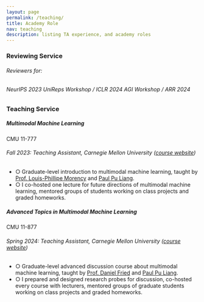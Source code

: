 ```yaml
---
layout: page
permalink: /teaching/
title: Academy Role
nav: teaching
description: listing TA experience, and academy roles
---
```


<h3 class="mt-4">Reviewing Service</h3>

<div class="card mt-3">
  <div class="p-3">
    <h6 class="font-italic mt-2 mt-sm-0">Reviewers for:</h6> 
    <h6 class="font-italic mt-2 mt-sm-0">NeurIPS 2023 UniReps Workshop / ICLR 2024 AGI Workshop / ARR 2024</h6>
  </div>
</div>

<h3 class="mt-4">Teaching Service</h3>

<div class="card mt-3">
  <div class="p-3">
    <div class="row">
      <div class="col-sm-10">
        <h5 class="font-weight-bold">Multimodal Machine Learning</h5>
      </div>
      <div class="col-sm-2 text-left text-sm-right">
        <span class="badge font-weight-bold danger-color-dark darken-1 text-uppercase align-middle"  href="https://www.cmu.edu/mits/curriculum/core/05-834.html" target="_blank">
            CMU 11-777
        </span>
      </div>
    </div>
    <h6 class="font-italic mt-2 mt-sm-0">Fall 2023: Teaching Assistant, Carnegie Mellon University (<a href="https://cmu-multicomp-lab.github.io/mmml-course/fall2023/" target="_blank">course website</a>)</h6>
    <ul class="card-text font-weight-light list-group list-group-flush">
      <li class="list-group-item">○ Graduate-level introduction to multimodal machine learning, taught by <a href="https://www.cs.cmu.edu/~morency/" target="_blank">Prof. Louis-Phillipe Morency</a> and <a href="https://www.cs.cmu.edu/~pliang/" target="_blank">Paul Pu Liang</a>.</li>
      <li class="list-group-item">○ I co-hosted one lecture for future directions of multimodal machine learning, mentored groups of students working on class projects and graded homeworks.</li>
    </ul>
  </div>
</div>

<div class="card mt-3">
  <div class="p-3">
    <div class="row">
      <div class="col-sm-10">
        <h5 class="font-weight-bold">Advanced Topics in Multimodal Machine Learning</h5>
      </div>
      <div class="col-sm-2 text-left text-sm-right">
        <span class="badge font-weight-bold danger-color-dark darken-1 text-uppercase align-middle"  href="https://www.cmu.edu/mits/curriculum/core/05-834.html" target="_blank">
            CMU 11-877
        </span>
      </div>
    </div>
    <h6 class="font-italic mt-2 mt-sm-0">Spring 2024: Teaching Assistant, Carnegie Mellon University (<a href="https://cmu-multicomp-lab.github.io/adv-mmml-course/spring2024/" target="_blank">course website</a>)</h6>
    <ul class="card-text font-weight-light list-group list-group-flush">
      <li class="list-group-item">○ Graduate-level advanced discussion course about multimodal machine learning, taught by <a href="https://dpfried.github.io/" target="_blank">Prof. Daniel Fried</a> and <a href="https://www.cs.cmu.edu/~pliang/" target="_blank">Paul Pu Liang</a>.</li>
      <li class="list-group-item">○ I prepared and designed research probes for discussion, co-hosted every course with lecturers, mentored groups of graduate students working on class projects and graded homeworks.</li>
    </ul>
  </div>
</div>

<!-- <div class="card mt-3"> -->
<!--   <div class="p-3"> -->
<!--     <div class="row"> -->
<!--       <div class="col-sm-10"> -->
<!--         <h5 class="font-weight-bold">Topics in Deep Learning</h5> -->
<!--       </div> -->
<!--       <div class="col-sm-2 text-left text-sm-right"> -->
<!--         <span class="badge font-weight-bold danger-color-dark darken-1 text-uppercase align-middle"> -->
<!--             10-707 -->
<!--         </span> -->
<!--       </div> -->
<!--     </div> -->
<!--     <h6 class="font-italic mt-2 mt-sm-0">Fall 2017: Teaching Assistant</h6> -->
<!--     <ul class="card-text font-weight-light list-group list-group-flush"> -->
<!--       <li class="list-group-item">○ Graduate level introduction to machine learning class for masters and PhD students taught by  <a href="https://www.cs.cmu.edu/~rsalakhu/" target="_blank">Prof. Ruslan Salakhutdinov</a>.</li> -->
<!--       <li class="list-group-item">○ I mentored groups of students working on class projects, graded homeworks and exams.</li> -->
<!--       <li class="list-group-item">○ Course materials can be found <a href="http://www.cs.cmu.edu/~rsalakhu/10707/" target="_blank">here</a>.</li> -->
<!--     </ul> -->
<!--   </div> -->
<!-- </div> -->

<!--
<h3 class="mt-4">Birla Institute of Technology and Science, Pilani</h3>
<div class="card mt-3">
  <div class="p-3">
    <div class="row">
      <div class="col-sm-10">
        <h5 class="font-weight-bold">Data Structures and Algorithms</h5>
      </div>
    </div>
    <h6 class="font-italic mt-2 mt-sm-0">Spring 2017</h6>
    <ul class="card-text font-weight-light list-group list-group-flush">
      <li class="list-group-item">○ Undergraduate level introduction course to Data Structures and Algorithms taught by <a href="http://www.bits-pilani.ac.in/pilani/sundarb/profile" target="_blank">Prof. Sundar S Balasubramaniam</a>.</li>
      <li class="list-group-item">○ I helmed two lab sections and was the jury fo rthe online judge with the responsibility of assisting 200+ students.</li>
    </ul>
  </div>
</div>
-->
